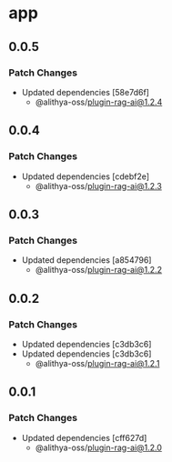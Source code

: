 # app

## 0.0.5

### Patch Changes

- Updated dependencies [58e7d6f]
  - @alithya-oss/plugin-rag-ai@1.2.4

## 0.0.4

### Patch Changes

- Updated dependencies [cdebf2e]
  - @alithya-oss/plugin-rag-ai@1.2.3

## 0.0.3

### Patch Changes

- Updated dependencies [a854796]
  - @alithya-oss/plugin-rag-ai@1.2.2

## 0.0.2

### Patch Changes

- Updated dependencies [c3db3c6]
- Updated dependencies [c3db3c6]
  - @alithya-oss/plugin-rag-ai@1.2.1

## 0.0.1

### Patch Changes

- Updated dependencies [cff627d]
  - @alithya-oss/plugin-rag-ai@1.2.0
